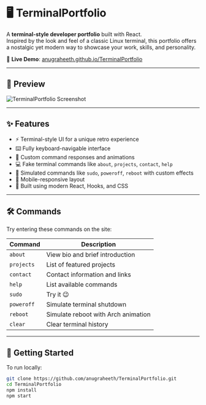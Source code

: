 # 🖥️ TerminalPortfolio

A **terminal-style developer portfolio** built with React.  
Inspired by the look and feel of a classic Linux terminal, this portfolio offers a nostalgic yet modern way to showcase your work, skills, and personality.

🔗 **Live Demo**: [anugraheeth.github.io/TerminalPortfolio](https://anugraheeth.github.io/TerminalPortfolio/)

---

## 📸 Preview

![TerminalPortfolio Screenshot](https://anugraheeth.github.io/TerminalPortfolio/assets/preview.png) <!-- Optional: Replace with your actual screenshot path -->

---

## ✨ Features

- ⚡ Terminal-style UI for a unique retro experience  
- ⌨️ Fully keyboard-navigable interface  
- 🎨 Custom command responses and animations  
- 💻 Fake terminal commands like `about`, `projects`, `contact`, `help`  
- 🔐 Simulated commands like `sudo`, `poweroff`, `reboot` with custom effects  
- 📱 Mobile-responsive layout  
- 🧠 Built using modern React, Hooks, and CSS  

---

## 🛠️ Commands

Try entering these commands on the site:

| Command      | Description                          |
|--------------|--------------------------------------|
| `about`      | View bio and brief introduction      |
| `projects`   | List of featured projects            |
| `contact`    | Contact information and links        |
| `help`       | List available commands              |
| `sudo`       | Try it 😉                             |
| `poweroff`   | Simulate terminal shutdown           |
| `reboot`     | Simulate reboot with Arch animation  |
| `clear`      | Clear terminal history               |

---

## 🚀 Getting Started

To run locally:

```bash
git clone https://github.com/anugraheeth/TerminalPortfolio.git
cd TerminalPortfolio
npm install
npm start
